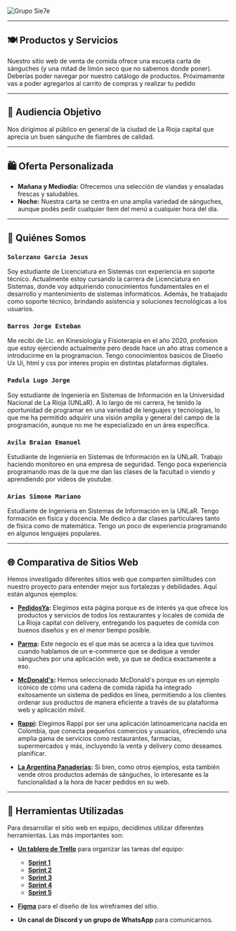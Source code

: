 ![Grupo Sie7e](https://i.ibb.co/vVHKNpv/logoG7.png)

***

## &#x1F37D; Productos y Servicios

Nuestro sitio web de venta de comida ofrece una escueta carta de sánguches (y una mitad de limón seco que no sabemos donde poner). Deberías poder navegar por nuestro catálogo de productos. Próximamente vas a poder agregarlos al carrito de compras y realizar tu pedido 

***

## &#x1F3AF; Audiencia Objetivo

Nos dirigimos al público en general de la ciudad de La Rioja capital que aprecia un buen sánguche de fiambres de calidad.

***

## &#x1F6CD; Oferta Personalizada

- **Mañana y Mediodía:** Ofrecemos una selección de viandas y ensaladas frescas y saludables.
- **Noche:** Nuestra carta se centra en una amplia variedad de sánguches, aunque podés pedir cualquier ítem del menú a cualquier hora del día.

***

## &#x1F465; Quiénes Somos

### `Solorzano Garcia Jesus`

Soy estudiante de Licenciatura en Sistemas con experiencia en soporte técnico. Actualmente estoy cursando la carrera de Licenciatura en Sistemas, donde voy adquiriendo conocimientos fundamentales en el desarrollo y mantenimiento de sistemas informáticos. Además, he trabajado como soporte técnico, brindando asistencia y soluciones tecnológicas a los usuarios.

### `Barros Jorge Esteban`

Me recibi de Lic. en Kinesiologia y Fisioterapia en el año 2020, profesion que estoy ejerciendo actualmente pero desde hace un año atras comence a introducirme en la programacion. Tengo conocimientos basicos de Diseño Ux Ui, html y css por interes propio en distintas plataformas digitales.

### `Padula Lugo Jorge`

Soy estudiante de Ingeniería en Sistemas de Información en la Universidad Nacional de La Rioja (UNLaR). A lo largo de mi carrera, he tenido la oportunidad de programar en una variedad de lenguajes y tecnologías, lo que me ha permitido adquirir una visión amplia y general del campo de la programación, aunque no me he especializado en un área específica.

### `Avila Braian Emanuel`

Estudiante de Ingeniería en Sistemas de Información en la UNLaR. Trabajo haciendo monitoreo en una empresa de seguridad. Tengo poca experiencia programando mas de la que me dan las clases de la facultad o viendo y aprendiendo por videos de youtube.

### `Arias Simone Mariano`

Estudiante de Ingeniería en Sistemas de Información en la UNLaR. Tengo formación en física y docencia. Me dedico a dar clases particulares tanto de física como de matemática. Tengo un poco de experiencia programando en algunos lenguajes populares.

***

## &#x1F310; Comparativa de Sitios Web

Hemos investigado diferentes sitios web que comparten similitudes con nuestro proyecto para entender mejor sus fortalezas y debilidades. Aquí están algunos ejemplos:

- **[PedidosYa](https://www.pedidosya.com/):** Elegimos esta página porque es de interés ya que ofrece los productos y servicios de todos los restaurantes y locales de comida de La Rioja capital con delivery, entregando los paquetes de comida con buenos diseños y en el menor tiempo posible.
  
- **[Parma](https://pedix.app/parmavelezsarsfield/):** Este negocio es el que más se acerca a la idea que tuvimos cuando hablamos de un e-commerce que se dedique a vender sánguches por una aplicación web, ya que se dedica exactamente a eso.
  
- **[McDonald's](https://www.mcdonalds.com.ar/pedidos):** Hemos seleccionado McDonald's porque es un ejemplo icónico de cómo una cadena de comida rápida ha integrado exitosamente un sistema de pedidos en línea, permitiendo a los clientes ordenar sus productos de manera eficiente a través de su plataforma web y aplicación móvil.
  
- **[Rappi](https://www.rappi.com.ar/restaurantes/category/sandwiches):** Elegimos Rappi por ser una aplicación latinoamericana nacida en Colombia, que conecta pequeños comercios y usuarios, ofreciendo una amplia gama de servicios como restaurantes, farmacias, supermercados y más, incluyendo la venta y delivery como deseamos planificar.
  
- **[La Argentina Panaderías](https://www.clargentina.com.ar/):** Si bien, como otros ejemplos, esta también vende otros productos además de sánguches, lo interesante es la funcionalidad a la hora de hacer pedidos en su web.

***

## &#x1F527; Herramientas Utilizadas

Para desarrollar el sitio web en equipo, decidimos utilizar diferentes herramientas. Las más importantes son:

- **[Un tablero de Trello](https://trello.com/invite/grupo7fraterno/ATTI11a8b99dfb6d72a884e7e984e224c261229A6DF9)** para organizar las tareas del equipo:
    + **[Sprint 1](https://trello.com/invite/b/6UOiX6C9/ATTI1b95dd1688033b327c9a5031375b27b25E38CFB6/sprint1)**
    + **[Sprint 2](https://trello.com/invite/b/iBOdHWnk/ATTIc2e0fc5ebc6b58e12e6d28d69eb3d3b09FEDB87D/sprint-2)**
    + **[Sprint 3](https://trello.com/invite/b/h3RjzAnn/ATTI0bac942b14a5463d5a046397ec78be05489A3949/sprint-3)**
    + **[Sprint 4](https://trello.com/invite/b/66a2cfd6ce2e45c7592bc826/ATTI78ad0047bf0792107e5ed68508b881d7DF9DB0F3/sprint-4)**
    + **[Sprint 5](https://trello.com/invite/b/66b3959d46dfa8dce1679b54/ATTI8d57ff90f06caf3fb253c509a98925d1F0991419/sprint-5)**

- **[Figma](https://www.figma.com/team_invite/redeem/Brz2yNVsUCI4XHMNDppA7V)** para el diseño de los wireframes del sitio.

- **Un canal de Discord y un grupo de WhatsApp** para comunicarnos.

